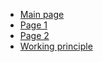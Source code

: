 - [Main page](https://jumpjack.github.io/heliostat/hartnack/)
- [Page 1](https://jumpjack.github.io/heliostat/hartnack/eliostato-Hartnack.html)
- [Page 2](https://jumpjack.github.io/heliostat/hartnack/eliostato-Hartnack-2.html)
- [Working principle](https://jumpjack.github.io/heliostat/hartnack/heliostat-simulator2.html)



